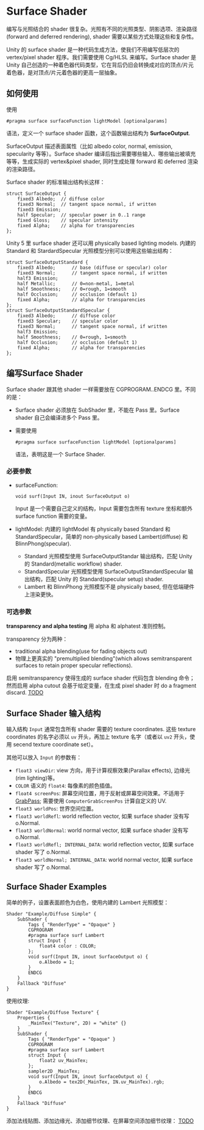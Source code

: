 # Surface Shader

编写与光照结合的 shader 很复杂。光照有不同的光照类型、阴影选项、渲染路径(forward and deferred rendering), shader 需要以某些方式处理这些和复杂性。

Unity 的 surface shader 是一种代码生成方法，使我们不用编写低层次的 vertex/pixel shader 程序。我们需要使用 Cg/HLSL 来编写。Surface shader 是 Unity 自己创造的一种着色器代码类型，它在背后仍旧会转换成对应的顶点/片元着色器，是对顶点/片元着色器的更高一层抽象。

## 如何使用

使用

```
#pragma surface surfaceFunction lightModel [optionalparams]
```

语法，定义一个 surface shader 函数，这个函数输出结构为 **SurfaceOutput**.

SurfaceOutput 描述表面属性（比如 albedo color, normal, emission, specularity 等等）。Surface shader 编译后指出需要哪些输入、哪些输出被填充等等，生成实际的 vertex&pixel shader, 同时生成处理 forward 和 deferred 渲染的渲染路径。

Surface shader 的标准输出结构长这样：

```
struct SurfaceOutput {
    fixed3 Albedo;  // diffuse color
    fixed3 Normal;  // tangent space normal, if written
    fixed3 Emission;
    half Specular;  // specular power in 0..1 range
    fixed Gloss;    // specular intensity
    fixed Alpha;    // alpha for transparencies
};
```

Unity 5 里 surface shader 还可以用 physically based lighting models. 内建的 Standard 和 StardardSpecular 光照模型分别可以使用这些输出结构：

```
struct SurfaceOutputStandard {
    fixed3 Albedo;      // base (diffuse or specular) color
    fixed3 Normal;      // tangent space normal, if written
    half3 Emission;
    half Metallic;      // 0=non-metal, 1=metal
    half Smoothness;    // 0=rough, 1=smooth
    half Occlusion;     // occlusion (default 1)
    fixed Alpha;        // alpha for transparencies
};
struct SurfaceOutputStandardSpecular {
    fixed3 Albedo;      // diffuse color
    fixed3 Specular;    // specular color
    fixed3 Normal;      // tangent space normal, if written
    half3 Emission;
    half Smoothness;    // 0=rough, 1=smooth
    half Occlusion;     // occlusion (default 1)
    fixed Alpha;        // alpha for transparencies
};
```

## 编写Surface Shader

Surface shader 跟其他 shader 一样需要放在 CGPROGRAM..ENDCG 里。不同的是：

- Surface shader 必须放在 SubShader 里，不能在 Pass 里。Surface shader 自己会编译进多个 Pass 里。
- 需要使用 
  
  ```
  #pragma surface surfaceFunction lightModel [optionalparams]
  ```
  
  语法，表明这是一个 Surface Shader.

### 必要参数

- surfaceFunction:

  ```
  void surf(Input IN, inout SurfaceOutput o)
  ```

  Input 是一个需要自己定义的结构，Input 需要包含所有 texture 坐标和额外 surface function 需要的变量。
- lightModel: 内建的 lightModel 有 physically based Standard 和 StandardSpecular，简单的 non-physically based Lambert(diffuse) 和 BlinnPhong(specular).
    - Standard 光照模型使用 SurfaceOutputStandar 输出结构，匹配 Unity 的 Standard(metallic workflow) shader.
    - StandardSpecular 光照模型使用 SurfaceOutputStandardSpecular 输出结构，匹配 Unity 的 Standard(specular setup) shader.
    - Lambert 和 BlinnPhong 光照模型不是 physically based, 但在低端硬件上渲染更快。

### 可选参数
**transparency and alpha testing** 用 alpha 和 alphatest 准则控制。

transparency 分为两种：
- traditional alpha blending(use for fading objects out)
- 物理上更真实的 "premultiplied blending"(which allows semitransparent surfaces to retain proper specular reflections).

启用 semitransparency 使得生成的 surface shader 代码包含 blending 命令；然而启用 alpha cutout 会基于给定变量，在生成 pixel shader 时 do a fragment discard.
[TODO](http://docs.unity3d.com/Manual/SL-SurfaceShaders.html)

## Surface Shader 输入结构
输入结构 `Input` 通常包含所有 shader 需要的 texture coordinates. 这些 texture coordinates 的名字必须以 `uv` 开头，再加上 texture 名字（或者以 `uv2` 开头，使用 secend texture coordinate set）。

其他可以放入 `Input` 的参数有：
- `float3 viewDir`: view 方向，用于计算视察效果(Parallax effects), 边缘光(rim lighting)等。
- `COLOR` 语义的 `float4`: 每像素的颜色插值。
- `float4 screenPos`: 屏幕空间位置，用于反射或屏幕空间效果。不适用于 [GrabPass](http://docs.unity3d.com/Manual/SL-GrabPass.html); 需要使用 `ComputerGrabScreenPos` 计算自定义的 UV.
- `float3 worldPos`: 世界空间位置。
- `float3 worldRefl`: world reflection vector, 如果 surface shader 没有写 o.Normal.
- `float3 worldNormal`: world normal vector, 如果 surface shader 没有写 o.Normal.
- `float3 worldRefl; INTERNAL_DATA`: world reflection vector, 如果 surface shader 写了 o.Normal.
- `float3 worldNormal; INTERNAL_DATA`: world normal vector, 如果 surface shader 写了 o.Normal.

## Surface Shader Examples
简单的例子，设置表面颜色为白色，使用内建的 Lambert 光照模型：
```
Shader "Example/Diffuse Simple" {
    SubShader {
        Tags { "RenderType" = "Opaque" }
        CGPROGRAM
        #pragma surface surf Lambert
        struct Input {
            float4 color : COLOR;
        };
        void surf(Input IN, inout SurfaceOutput o) {
            o.Albedo = 1;
        }
        ENDCG
    }
    Fallback "Diffuse"
}
```

使用纹理:
```
Shader "Example/Diffuse Texture" {
    Properties {
        _MainTex("Texture", 2D) = "white" {}
    }
    SubShader {
        Tags { "RenderType" = "Opaque" }
        CGPROGRAM
        #pragma surface surf Lambert
        struct Input {
            float2 uv_MainTex;
        };
        sampler2D _MainTex;
        void surf(Input IN, inout SurfaceOutput o) {
            o.Albedo = tex2D(_MainTex, IN.uv_MainTex).rgb;
        }
        ENDCG
    }
    Fallback "Diffuse"
}

```

添加法线贴图、添加边缘光、添加细节纹理、在屏幕空间添加细节纹理：
[TODO](http://docs.unity3d.com/Manual/SL-SurfaceShaderExamples.html)